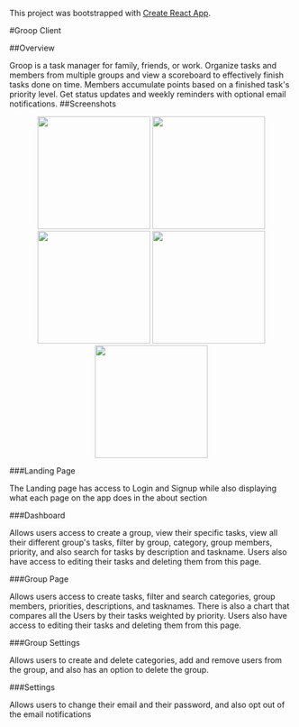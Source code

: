 This project was bootstrapped with [Create React App](https://github.com/facebook/create-react-app).

#Groop Client

##Overview

Groop is a task manager for family, friends, or work. Organize
tasks and members from multiple groups and view a scoreboard to
effectively finish tasks done on time. Members accumulate points
based on a finished task's priority level. Get status updates and
weekly reminders with optional email notifications.
##Screenshots

<p align="center">
<img src="./images/dashboard.png" width="200"> <img src="./images/groupdashboard.png" width="200"> <img src="./images/groupsettings" width="200"> <img src="./images/accountsettings.png" width="200"><img src="./images/sidebar.jpg" width="200">
</p>

###Landing Page

The Landing page has access to Login and Signup while also displaying what each page on the app does in the about section

###Dashboard

Allows users access to create a group, view their specific tasks, view all their different group's tasks, filter by group, category, group members, priority, and also search for tasks by description and taskname. Users also have access to editing their tasks and deleting them from this page.

###Group Page

Allows users access to create tasks, filter and search categories, group members, priorities, descriptions, and tasknames. There is also a chart that compares all the Users by their tasks weighted by priority. Users also have access to editing their tasks and deleting them from this page.

###Group Settings

Allows users to create and delete categories, add and remove users from the group, and also has an option to delete the group.

###Settings

Allows users to change their email and their password, and also opt out of the email notifications


